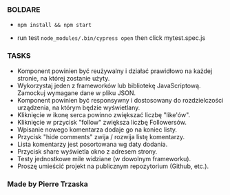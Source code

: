 ### BOLDARE

* `npm install && npm start`

* run test `node_modules/.bin/cypress open` then click mytest.spec.js

### TASKS

* Komponent powinien być reużywalny i działać prawidłowo na każdej stronie, na
  której zostanie użyty.
* Wykorzystaj jeden z frameworków lub bibliotekę JavaScriptową. Zamockuj
  wymagane dane w pliku JSON.
* Komponent powinien być responsywny i dostosowany do rozdzielczości urządzenia,
  na którym będzie wyświetlany.
* Kliknięcie w ikonę serca powinno zwiększać liczbę "like'ów".
* Kliknięcie w przycisk "follow" zwiększa liczbę Followersów.
* Wpisanie nowego komentarza dodaje go na koniec listy.
* Przycisk "hide comments" zwija / rozwija listę komentarzy.
* Lista komentarzy jest posortowana wg daty dodania.
* Przycisk share wyświetla okno z adresem strony.
* Testy jednostkowe mile widziane (w dowolnym frameworku).
* Proszę umieścić projekt na publicznym repozytorium (Github, etc.).

### Made by Pierre Trzaska
